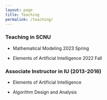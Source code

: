 ```yaml
---
layout: page
title: Teaching
permalink: /teaching/
---
```

### Teaching in SCNU

- Mathematical Modeling 2023 Spring

- Elements of Artificial Intelligence 2022 Fall

### Associate Instructor in IU (2013-2016)

- Elements of Artificial Intelligence

- Algorithm Design and Analysis
